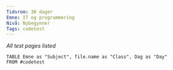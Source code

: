```yaml
---
Tidsrom: 30 dager
Emne: IT og programmering
Nivå: Nybegynner
Tags: codetest
---
```


*All test pages listed*

```dataview
TABLE Emne as "Subject", file.name as "Class", Dag as "Day"
FROM #codetest 
```